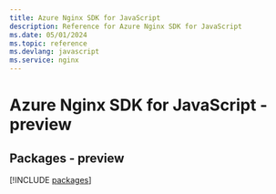 ```yaml
---
title: Azure Nginx SDK for JavaScript
description: Reference for Azure Nginx SDK for JavaScript
ms.date: 05/01/2024
ms.topic: reference
ms.devlang: javascript
ms.service: nginx
---
```

# Azure Nginx SDK for JavaScript - preview
## Packages - preview
[!INCLUDE [packages](nginx-index.md)]